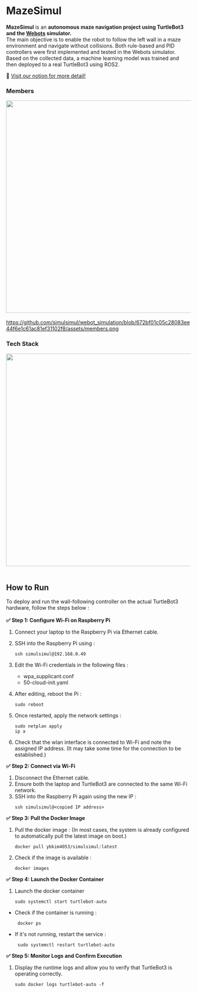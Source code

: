 # MazeSimul


**MazeSimul** is an **autonomous maze navigation project using TurtleBot3 and the [Webots](https://cyberbotics.com/) simulator.**<br>
The main objective is to enable the robot to follow the left wall in a maze environment and navigate without collisions.
Both rule-based and PID controllers were first implemented and tested in the Webots simulator.
Based on the collected data, a machine learning model was trained and then deployed to a real TurtleBot3 using ROS2.

📄 [Visit our notion for more detail!](https://sparkly-onion-be7.notion.site/MazeSimul-2378e2ec5d7a8096aeaae80c80a3efa6?source=copy_link)

### Members
<img src='https://github.com/simulsimul/webot_simulation/tree/672bf01c05c28083ee44f6e1c61ac81ef31102f8/assets/members.png' width=580><br><br>
https://github.com/simulsimul/webot_simulation/blob/672bf01c05c28083ee44f6e1c61ac81ef31102f8/assets/members.png

### Tech Stack
<img src='./.github/assets/techstack.png' width=580><br><br>

## How to Run

To deploy and run the wall-following controller on the actual TurtleBot3 hardware, follow the steps below :<br><br>
**✅ Step 1: Configure Wi-Fi on Raspberry Pi**
1. Connect your laptop to the Raspberry Pi via Ethernet cable.
2. SSH into the Raspberry Pi using :
   ```
   ssh simulsimul@192.168.0.49
   ```
3. Edit the Wi-Fi credentials in the following files :
   - wpa_supplicant.conf
   - 50-cloud-init.yaml

4. After editing, reboot the Pi :
   ```
   sudo reboot
   ```
5. Once restarted, apply the network settings :
   ```
   sudo netplan apply
   ip a
   ```
6. Check that the wlan interface is connected to Wi-Fi and note the assigned IP address.
   (It may take some time for the connection to be established.)

**✅ Step 2: Connect via Wi-Fi**
1. Disconnect the Ethernet cable.
2. Ensure both the laptop and TurtleBot3 are connected to the same Wi-Fi network.
3. SSH into the Raspberry Pi again using the new IP :
   ```
   ssh simulsimul@<copied IP address>
   ```

**✅ Step 3: Pull the Docker Image**
1. Pull the docker image :
   (In most cases, the system is already configured to automatically pull the latest image on boot.)
   ```
   docker pull ybkim4053/simulsimul:latest
   ```
2. Check if the image is available :
   ```
   docker images
   ```
**✅ Step 4: Launch the Docker Container**
1. Launch the docker container
   ```
   sudo systemctl start turtlebot-auto
   ```
- Check if the container is running :
  ```
   docker ps
   ```
- If it's not running, restart the service :
  ```
   sudo systemctl restart turtlebot-auto
   ```

**✅ Step 5: Monitor Logs and Confirm Execution**
1. Display the runtime logs and allow you to verify that TurtleBot3 is operating correctly.
   ```
   sudo docker logs turtlebot-auto -f
   ```

   
